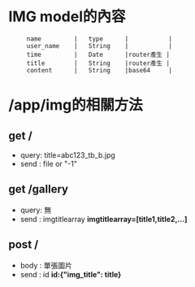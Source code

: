 # IMG model的內容

```
     name         |   type      |           |
     user_name    |   String    |           |
     time         |   Date      |router產生 |
     title        |   String    |router產生 |
     content      |   String    |base64     |
```

# /app/img的相關方法

## get /
* query: title=abc123_tb_b.jpg  
* send : file or "-1"

## get /gallery
* query: 無
* send : imgtitlearray 
**imgtitlearray=[title1,title2,...]**

## post /
* body : 單張圖片
* send : id
**id:{"img_title": title}**

